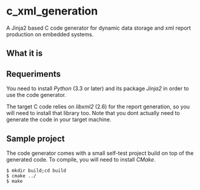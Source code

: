 # c_xml_generation

A Jinja2 based C code generator for dynamic data storage and xml report production on embedded systems.

## What it is


## Requeriments

You need to install *Python* (3.3 or later) and its package *Jinja2* in order to use the code generator.

The target C code relies on *libxml2* (2.6) for the report generation, so you will need to install that library too. Note that you dont actually need to generate the code in your target machine.

## Sample project

The code generator comes with a small self-test project build on top of the generated code. To compile, you will need to install *CMake*.

    $ mkdir build;cd build
    $ cmake ../
    $ make
